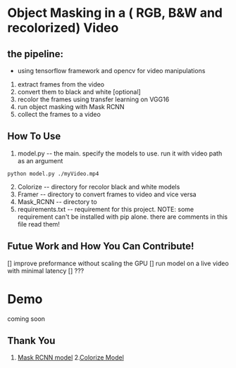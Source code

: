 # Object Masking in a ( RGB, B&W and recolorized) Video

## the pipeline:
* using tensorflow framework and opencv for video manipulations
1. extract frames from the video
2. convert them to black and white [optional]
3. recolor the frames using transfer learning on VGG16
4. run object masking with Mask RCNN
5. collect the frames to a video

## How To Use
1. model.py -- the main. specify the models to use. run it with video path as an argument
```
python model.py ./myVideo.mp4
```

2. Colorize -- directory for recolor black and white models
3. Framer -- directory to convert frames to video and vice versa
4. Mask_RCNN -- directory to
5. requirements.txt -- requirement for this project.
    NOTE: some requirement can't be installed with pip alone. there are comments in this file read them!

## Futue Work and How You Can Contribute!
[] improve preformance without scaling the GPU
[] run model on a live video with minimal latency
[] ???

# Demo
coming soon

## Thank You
1. <a href="https://github.com/matterport/Mask_RCNN">Mask RCNN model</a>
2.<a href="https://github.com/sksq96/cnn-colorize">Colorize Model</a>

